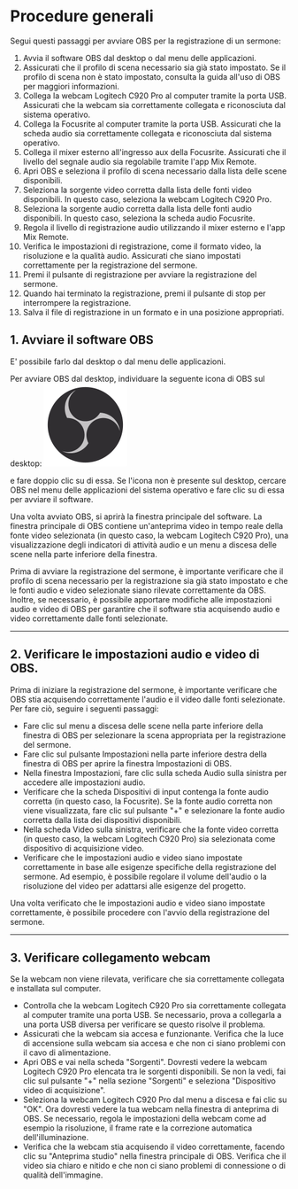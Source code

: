 
# Procedure generali

Segui questi passaggi per avviare OBS per la registrazione di un sermone:

1.  Avvia il software OBS dal desktop o dal menu delle applicazioni.
2.  Assicurati che il profilo di scena necessario sia già stato impostato. Se il profilo di scena non è stato impostato, consulta la guida all'uso di OBS per maggiori informazioni.
3.  Collega la webcam Logitech C920 Pro al computer tramite la porta USB. Assicurati che la webcam sia correttamente collegata e riconosciuta dal sistema operativo.
4.  Collega la Focusrite al computer tramite la porta USB. Assicurati che la scheda audio sia correttamente collegata e riconosciuta dal sistema operativo.
5.  Collega il mixer esterno all'ingresso aux della Focusrite. Assicurati che il livello del segnale audio sia regolabile tramite l'app Mix Remote.
6.  Apri OBS e seleziona il profilo di scena necessario dalla lista delle scene disponibili.
7.  Seleziona la sorgente video corretta dalla lista delle fonti video disponibili. In questo caso, seleziona la webcam Logitech C920 Pro.
8.  Seleziona la sorgente audio corretta dalla lista delle fonti audio disponibili. In questo caso, seleziona la scheda audio Focusrite.
9.  Regola il livello di registrazione audio utilizzando il mixer esterno e l'app Mix Remote.
10.  Verifica le impostazioni di registrazione, come il formato video, la risoluzione e la qualità audio. Assicurati che siano impostati correttamente per la registrazione del sermone.
11.  Premi il pulsante di registrazione per avviare la registrazione del sermone.
12.  Quando hai terminato la registrazione, premi il pulsante di stop per interrompere la registrazione.
13.  Salva il file di registrazione in un formato e in una posizione appropriati.



## 1.  Avviare il software OBS

E' possibile farlo dal desktop o dal menu delle applicazioni.
    
Per avviare OBS dal desktop, individuare la seguente icona di OBS sul desktop:   ![OBSIcon](../../../static/img/TeamMedia/OBS.svg ) 

e fare doppio clic su di essa. Se l'icona non è presente sul desktop, cercare OBS nel menu delle applicazioni del sistema operativo e fare clic su di essa per avviare il software.
   
Una volta avviato OBS, si aprirà la finestra principale del software. La finestra principale di OBS contiene un'anteprima video in tempo reale della fonte video selezionata (in questo caso, la webcam Logitech C920 Pro), una visualizzazione degli indicatori di attività audio e un menu a discesa delle scene nella parte inferiore della finestra.
   
Prima di avviare la registrazione del sermone, è importante verificare che il profilo di scena necessario per la registrazione sia già stato impostato e che le fonti audio e video selezionate siano rilevate correttamente da OBS. Inoltre, se necessario, è possibile apportare modifiche alle impostazioni audio e video di OBS per garantire che il software stia acquisendo audio e video correttamente dalle fonti selezionate.

---

## 2.  Verificare le impostazioni audio e video di OBS.

Prima di iniziare la registrazione del sermone, è importante verificare che OBS stia acquisendo correttamente l'audio e il video dalle fonti selezionate. Per fare ciò, seguire i seguenti passaggi:
 
-   Fare clic sul menu a discesa delle scene nella parte inferiore della finestra di OBS per selezionare la scena appropriata per la registrazione del sermone.
-   Fare clic sul pulsante Impostazioni nella parte inferiore destra della finestra di OBS per aprire la finestra Impostazioni di OBS.
-   Nella finestra Impostazioni, fare clic sulla scheda Audio sulla sinistra per accedere alle impostazioni audio.
-   Verificare che la scheda Dispositivi di input contenga la fonte audio corretta (in questo caso, la Focusrite). Se la fonte audio corretta non viene visualizzata, fare clic sul pulsante "+" e selezionare la fonte audio corretta dalla lista dei dispositivi disponibili.
-   Nella scheda Video sulla sinistra, verificare che la fonte video corretta (in questo caso, la webcam Logitech C920 Pro) sia selezionata come dispositivo di acquisizione video.
-   Verificare che le impostazioni audio e video siano impostate correttamente in base alle esigenze specifiche della registrazione del sermone. Ad esempio, è possibile regolare il volume dell'audio o la risoluzione del video per adattarsi alle esigenze del progetto.

Una volta verificato che le impostazioni audio e video siano impostate correttamente, è possibile procedere con l'avvio della registrazione del sermone.

---

## 3.  Verificare collegamento webcam
Se la webcam non viene rilevata, verificare che sia correttamente collegata e installata sul computer.

-   Controlla che la webcam Logitech C920 Pro sia correttamente collegata al computer tramite una porta USB. Se necessario, prova a collegarla a una porta USB diversa per verificare se questo risolve il problema.
-   Assicurati che la webcam sia accesa e funzionante. Verifica che la luce di accensione sulla webcam sia accesa e che non ci siano problemi con il cavo di alimentazione.
-   Apri OBS e vai nella scheda "Sorgenti". Dovresti vedere la webcam Logitech C920 Pro elencata tra le sorgenti disponibili. Se non la vedi, fai clic sul pulsante "+" nella sezione "Sorgenti" e seleziona "Dispositivo video di acquisizione".
-   Seleziona la webcam Logitech C920 Pro dal menu a discesa e fai clic su "OK". Ora dovresti vedere la tua webcam nella finestra di anteprima di OBS. Se necessario, regola le impostazioni della webcam come ad esempio la risoluzione, il frame rate e la correzione automatica dell'illuminazione.
-   Verifica che la webcam stia acquisendo il video correttamente, facendo clic su "Anteprima studio" nella finestra principale di OBS. Verifica che il video sia chiaro e nitido e che non ci siano problemi di connessione o di qualità dell'immagine.